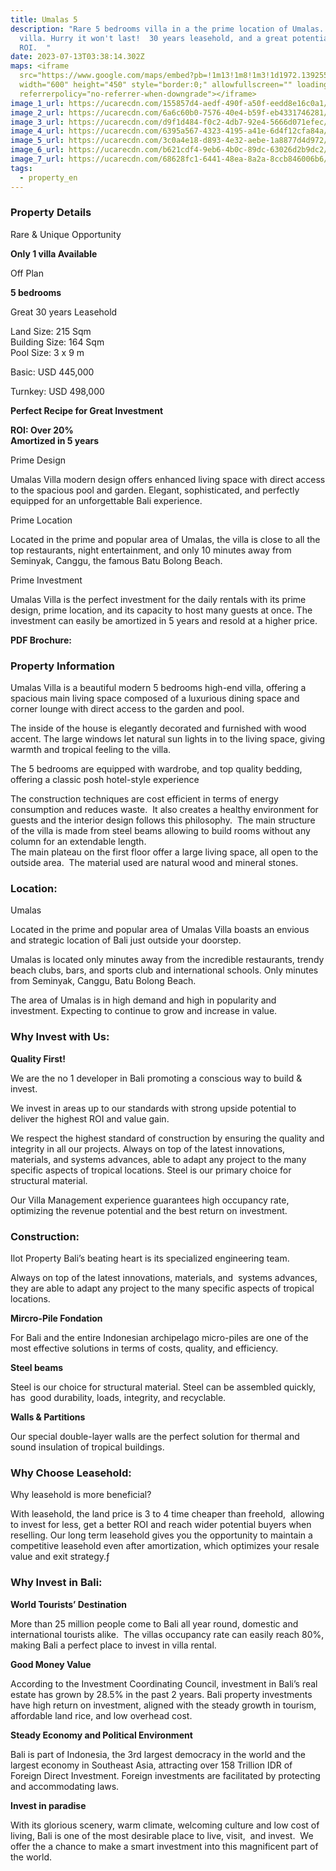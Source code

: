 ```yaml
---
title: Umalas 5
description: "Rare 5 bedrooms villa in a the prime location of Umalas. Only 1
  villa. Hurry it won't last!  30 years leasehold, and a great potential of 20%
  ROI.  "
date: 2023-07-13T03:38:14.302Z
maps: <iframe
  src="https://www.google.com/maps/embed?pb=!1m13!1m8!1m3!1d1972.139255076945!2d115.1540542!3d-8.6650412!3m2!1i1024!2i768!4f13.1!3m2!1m1!2zOMKwMzknNTQuNyJTIDExNcKwMDknMTcuOCJF!5e0!3m2!1sen!2sid!4v1689219878680!5m2!1sen!2sid"
  width="600" height="450" style="border:0;" allowfullscreen="" loading="lazy"
  referrerpolicy="no-referrer-when-downgrade"></iframe>
image_1_url: https://ucarecdn.com/155857d4-aedf-490f-a50f-eedd8e16c0a1/
image_2_url: https://ucarecdn.com/6a6c60b0-7576-40e4-b59f-eb4331746281/
image_3_url: https://ucarecdn.com/d9f1d484-f0c2-4db7-92e4-5666d071efec/
image_4_url: https://ucarecdn.com/6395a567-4323-4195-a41e-6d4f12cfa84a/
image_5_url: https://ucarecdn.com/3c0a4e18-d893-4e32-aebe-1a8877d4d972/
image_6_url: https://ucarecdn.com/b621cdf4-9eb6-4b0c-89dc-63026d2b9dc2/
image_7_url: https://ucarecdn.com/68628fc1-6441-48ea-8a2a-8ccb846006b6/
tags:
  - property_en
---
```

### **Property Details**

Rare & Unique Opportunity

**Only 1﻿ villa Available**

O﻿ff Plan

**5﻿ bedrooms**

Great 3﻿0 years Leasehold

Land Size: 215 Sqm\
Building Size: 164 Sqm\
Pool Size: 3 x 9 m

B﻿asic:  USD 445,000

T﻿urnkey: USD 498,000

**Perfect Recipe for Great Investment**

**ROI: Over 20%**\
**Amortized in 5 years**

P﻿rime Design

Umalas Villa modern design offers enhanced living space with direct access to the spacious pool and garden. Elegant, sophisticated, and perfectly equipped for an unforgettable Bali experience.

P﻿rime Location

Located in the prime and popular area of Umalas, the villa is close to all the top restaurants, night entertainment, and only 10 minutes away from Seminyak, Canggu, the famous Batu Bolong Beach.  

P﻿rime Investment

Umalas Villa is the perfect investment for the daily rentals with its prime design, prime location, and its capacity to host many guests at once. The investment can easily be amortized in 5 years and resold at a higher price.

**PDF Brochure:**

### **Property Information**

Umalas Villa is a beautiful modern 5 bedrooms high-end villa, offering a spacious main living space composed of a luxurious dining space and corner lounge with direct access to the garden and pool.

The inside of the house is elegantly decorated and furnished with wood accent. The large windows let natural sun lights in to the living space, giving warmth and tropical feeling to the villa.

The 5 bedrooms are equipped with wardrobe, and top quality bedding, offering a classic posh hotel-style experience

The construction techniques are cost efficient in terms of energy consumption and reduces waste.  It also creates a healthy environment for guests and the interior design follows this philosophy.  The main structure of the villa is made from steel beams allowing to build rooms without any column for an extendable length.\
The main plateau on the first floor offer a large living space, all open to the outside area.  The material used are natural wood and mineral stones.

### **Location:**

Umalas

Located in the prime and popular area of Umalas Villa boasts an envious and strategic location of Bali just outside your doorstep.

Umalas is located only minutes away from the incredible restaurants, trendy beach clubs, bars, and sports club and international schools.  Only minutes from Seminyak, Canggu, Batu Bolong Beach.  

The area of Umalas is in high demand and high in popularity and investment. Expecting to continue to grow and increase in value. 

### **Why Invest with Us:**

**Quality First!**

We are the no 1 developer in Bali promoting a conscious way to build & invest.

We invest in areas up to our standards with strong upside potential to deliver the highest ROI and value gain.

We respect the highest standard of construction by ensuring the quality and integrity in all our projects. Always on top of the latest innovations, materials, and systems advances, able to adapt any project to the many specific aspects of tropical locations. Steel is our primary choice for structural material.

Our Villa Management experience guarantees high occupancy rate, optimizing the revenue potential and the best return on investment.

### **Construction:**

Ilot Property Bali’s beating heart is its specialized engineering team.

Always on top of the latest innovations, materials, and  systems advances, they are able to adapt any project to the many specific aspects of tropical locations.

**Mircro-Pile Fondation**

For Bali and the entire Indonesian archipelago micro-piles are one of the most effective solutions in terms of costs, quality, and efficiency.

**Steel beams**

Steel is our choice for structural material. Steel can be assembled quickly, has  good durability, loads, integrity, and recyclable.

**Walls & Partitions**

Our special double-layer walls are the perfect solution for thermal and sound insulation of tropical buildings.

### **Why Choose Leasehold:**

W﻿hy leasehold is more beneficial?

With leasehold, the land price is 3 to 4 time cheaper than freehold,  allowing to invest for less, get a better ROI and reach wider potential buyers when reselling.  Our long term leasehold gives you the opportunity to maintain a competitive leasehold even after amortization, which optimizes your resale value and exit strategy.ƒ

### **Why Invest in Bali:**

**World Tourists’ Destination**

More than 25 million people come to Bali all year round, domestic and international tourists alike.  The villas occupancy rate can easily reach 80%, making Bali a perfect place to invest in villa rental.

**Good Money Value**

According to the Investment Coordinating Council, investment in Bali’s real estate has grown by 28.5% in the past 2 years. Bali property investments have high return on investment, aligned with the steady growth in tourism, affordable land rice, and low overhead cost.

**Steady Economy and Political Environment**

Bali is part of Indonesia, the 3rd largest democracy in the world and the largest economy in Southeast Asia, attracting over 158 Trillion IDR of Foreign Direct Investment. Foreign investments are facilitated by protecting and accommodating laws.

**Invest in paradise**

With its glorious scenery, warm climate, welcoming culture and low cost of living, Bali is one of the most desirable place to live, visit,  and invest.  We offer the a chance to make a smart investment into this magnificent part of the world.